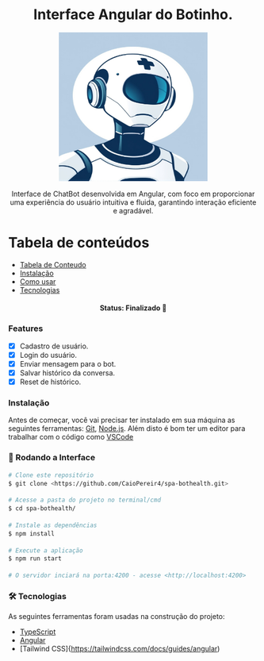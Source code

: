 <h1 align="center">Interface Angular do Botinho.</h1>
<p align="center">
  <img src="src/assets/bot_image.png" alt="Imagem do Botinho" width="300" height="300"/>
</p>

<p align="center">Interface de ChatBot desenvolvida em Angular, com foco em proporcionar uma experiência do usuário intuitiva e fluida, garantindo interação eficiente e agradável.</p>

Tabela de conteúdos
=================
<!--ts-->
   * [Tabela de Conteudo](#tabela-de-conteudo)
   * [Instalação](#instalacao)  <!-- Link correto para seção de instalação -->
   * [Como usar](#como-usar)
   * [Tecnologias](#tecnologias)
<!--te-->

<h4 align="center"> 
	 Status: Finalizado  🚀 
</h4>

### Features

- [x] Cadastro de usuário.
- [x] Login do usuário.
- [x] Enviar mensagem para o bot.
- [x] Salvar histórico da conversa.
- [x] Reset de histórico.

<a id="instalacao"></a>
### Instalação
Antes de começar, você vai precisar ter instalado em sua máquina as seguintes ferramentas:
[Git](https://git-scm.com), [Node.js](https://nodejs.org/en/). 
Além disto é bom ter um editor para trabalhar com o código como [VSCode](https://code.visualstudio.com/)

<a id="como-usar"></a>
### 🎲 Rodando a Interface

```bash
# Clone este repositório
$ git clone <https://github.com/CaioPereir4/spa-bothealth.git>

# Acesse a pasta do projeto no terminal/cmd
$ cd spa-bothealth/

# Instale as dependências
$ npm install

# Execute a aplicação
$ npm run start

# O servidor inciará na porta:4200 - acesse <http://localhost:4200>
```
<a id="tecnologias"></a>
### 🛠 Tecnologias
As seguintes ferramentas foram usadas na construção do projeto:

- [TypeScript](https://www.typescriptlang.org/)
- [Angular](https://v17.angular.io/guide/what-is-angular)
- [Tailwind CSS]{https://tailwindcss.com/docs/guides/angular)
